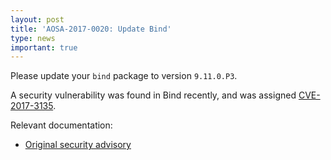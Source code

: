 ```yaml
---
layout: post
title: 'AOSA-2017-0020: Update Bind'
type: news
important: true
---
```


Please update your `bind` package to version `9.11.0.P3`.

A security vulnerability was found in Bind recently, and was assigned [CVE-2017-3135](https://cve.mitre.org/cgi-bin/cvename.cgi?name=CVE-2017-3135).

Relevant documentation:

- [Original security advisory](https://kb.isc.org/article/AA-01453)